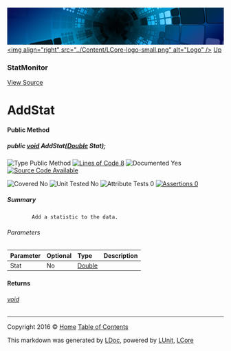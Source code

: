 ![](../Content/LCore-banner-small.png "")
[&lt;img align=&quot;right&quot; src=&quot;../Content/LCore-logo-small.png&quot; alt=&quot;Logo&quot; /&gt;](../../README.md)
[Up](StatMonitor.md)

### StatMonitor
[View Source](../Tools/StatMonitor.cs)

# AddStat

#### Public Method

##### public <a href="https://msdn.microsoft.com/en-us/library/system.void.aspx" alt="">void</a> AddStat(<a href="https://msdn.microsoft.com/en-us/library/system.double.aspx" alt="">Double</a> Stat);

![Type Public Method](http://b.repl.ca/v1/Type-Public%20Method-Blue.png "") [![Lines of Code 8](http://b.repl.ca/v1/Lines%20of%20Code-8-blue.png "")](../Tools/StatMonitor.cs#L58)    ![Documented Yes](http://b.repl.ca/v1/Documented-Yes-brightgreen.png "") [![Source Code Available](http://b.repl.ca/v1/Source%20Code-Available-brightgreen.png "")](../Tools/StatMonitor.cs#L58)

![Covered No](http://b.repl.ca/v1/Covered-No-red.png "") ![Unit Tested No](http://b.repl.ca/v1/Unit%20Tested-No-lightgrey.png "") ![Attribute Tests 0](http://b.repl.ca/v1/Attribute%20Tests-0-lightgrey.png "") [![Assertions 0](http://b.repl.ca/v1/Assertions-0-lightgrey.png "")](../Tools/StatMonitor.cs)

##### Summary

            Add a statistic to the data.
            

###### Parameters

Parameter | Optional | Type | Description
:---  | :---  | :---  | :--- 
Stat | No | [Double](https://msdn.microsoft.com/en-us/library/system.double.aspx) | 


#### Returns

###### [void](https://msdn.microsoft.com/en-us/library/system.void.aspx)



---

Copyright 2016 &copy; [Home](../../README.md) [Table of Contents](../../TableOfContents.md)

This markdown was generated by [LDoc](https://github.com/CodeSingularity/LDoc), powered by [LUnit](https://github.com/CodeSingularity/LUnit), [LCore](https://github.com/CodeSingularity/LCore)
